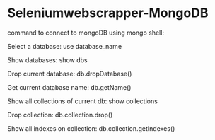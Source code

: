 # Seleniumwebscrapper-MongoDB

command to connect to mongoDB using mongo shell:

Select a database: use database_name

Show databases: show dbs

Drop current database: db.dropDatabase()

Get current database name: db.getName()

Show all collections of current db: show collections

Drop collection: db.collection.drop()

Show all indexes on collection: db.collection.getIndexes()

#####
